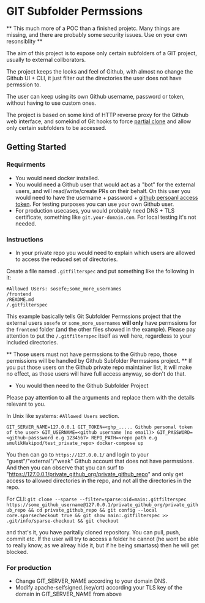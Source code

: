 
# GIT Subfolder Permssions

** This much more of a POC than a finished projetc. Many things are missing, and there are probably some security issues. Use on your own resonsiblity **

The aim of this project is to expose only certain subfolders of a GIT project,
usually to external collborators. 

The project keeps the looks and feel of Github, with almost no change the Github UI + CLI, it just filter out the directories the user does not have permssion to.

The user can keep using its own Github username, password or token, without having to use custom ones. 

The project is based on some kind of HTTP reverse proxy for the Github web interface, and somekind of Git hooks to force [partial clone](https://docs.gitlab.com/ee/topics/git/partial_clone.html) and allow only certain subfolders to be accessed. 

## Getting Started

### Requirments
* You would need docker installed.
* You would need a Github user that would act as a "bot" for the external users, and will read/write/create PRs on their behalf. On this user you would need to have the username + password + [github persoanl access token](https://docs.github.com/en/authentication/keeping-your-account-and-data-secure/managing-your-personal-access-tokens). For testing purposes you can use your own Github user.
* For production usecases, you would probably need DNS + TLS certificate, something like `git.your-domain.com`. For local testing it's not needed.

### Instructions

* In your private repo you would need to explain which users are allowed to access the reduced set of directories. 

Create a file named `.gitfilterspec` and put something like the following in it:

```
#Allowed Users: sosefe;some_more_usernames
/frontend
/README.md
/.gitfilterspec
```

This example basically tells Git Subfolder Permssions project that the external users `sosefe` or `some_more_usernames` **will only** have permssions for the `frontend` folder (and the other files showed in the example). Please pay attention to put the
`/.gitfilterspec` itself as well here, regardless to your included directories. 

** Those users must not have permssions to the Github repo, those permissions will be handled by Github Subfolder Permssions project. ** If you put those users on the Github private repo maintainer list, it will make no effect, as those users will have full access anyway, so don't do that. 

* You would then need to the Github Subfolder Project

Please pay attention to all the arguments and replace them with the details relevant to you.

In Unix like systems: `#Allowed Users` section.

```
GIT_SERVER_NAME=127.0.0.1 GIT_TOKEN=<ghp_..... Github personal token of the user> GIT_USERNAME=<github username (no email)> GIT_PASSWORD=<github-passsword e.g 1234567> REPO_PATH=<repo path e.g smulikHakipod/test_private_repo> docker-compose up
```

You then can go to `https://127.0.0.1/` and login to your "guest"/"external"/"weak" Github account that does not have permssions. And then you can observe that you can surf to "https://127.0.0.1/private_github_org/private_github_repo" and only get access to allowed directories in the repo, and not all the directories in the repo.


For CLI:
`
git clone --sparse --filter=sparse:oid=main:.gitfilterspec https://some_github_username@127.0.0.1/private_github_org/private_github_repo && cd private_github_repo && git config --local core.sparsecheckout true && git show main:.gitfilterspec >> .git/info/sparse-checkout && git checkout
`

and that's it, you have paritally cloned repository. You can pull, push, commit etc. If the user will try to access a folder he cannot (he wont be able to really know, as we alreay hide it, but if he being smartass) then he will get blocked. 

### For production
* Change GIT_SERVER_NAME according to your domain DNS.
* Modify apache-selfsigned.(key/crt) according your TLS key of the domain in GIT_SERVER_NAME from above
